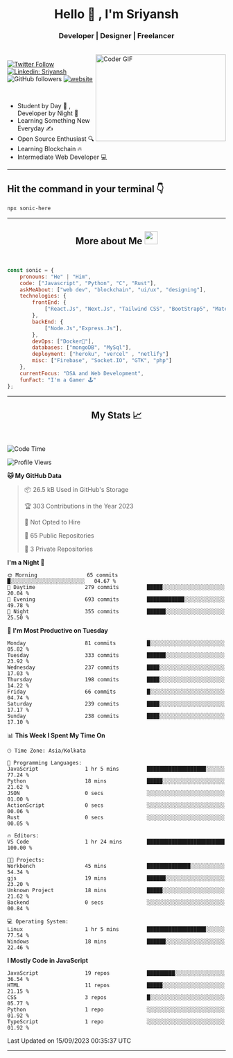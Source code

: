 
<h1 align="center">Hello  👋 , I'm Sriyansh</h1>
<h3 align="center">Developer | Designer | Freelancer </h3>
<br>
<img alt="Coder GIF" align="right" height=200 width=300 src="https://miro.medium.com/max/1360/0*7Q3yvSIv_t0ioJ-Z.gif" />

[![Twitter Follow](https://img.shields.io/twitter/follow/ShivamSriyansh?label=Follow)](https://twitter.com/intent/follow?screen_name=ShivamSriyansh)
[![Linkedin: Sriyansh](https://img.shields.io/badge/-Sriyansh-blue?style=flat-square&logo=Linkedin&logoColor=white&link=https://www.linkedin.com/in/sriyansh-shivam/)](https://www.linkedin.com/in/sriyansh-shivam/)
![GitHub followers](https://img.shields.io/github/followers/SoNiC-HeRE?label=Follow&style=social)
[![website](https://img.shields.io/badge/Website-46a2f1.svg?&style=flat-square&logo=Google-Chrome&logoColor=white&link=https://ss-portfolio.vercel.app/)](https://ss-portfolio.vercel.app/)

<br/>

- Student by Day 🌅 , Developer by Night 🌃
- Learning Something New Everyday ✍️
- Open Source Enthusiast 🔍
- Learning Blockchain 🔥
- Intermediate Web Developer 💻



<hr/>

## Hit the command in your terminal 👇
```bash
npx sonic-here
```

<hr/>
<h2 align="center">More about Me <img src="https://emojis.slackmojis.com/emojis/images/1531849430/4246/blob-sunglasses.gif?1531849430" width="30"/> </h3>
<br>

```javascript
const sonic = {
    pronouns: "He" | "Him",
    code: ["Javascript", "Python", "C", "Rust"],
    askMeAbout: ["web dev", "blockchain", "ui/ux", "designing"],
    technologies: {
        frontEnd: {
            ["React.Js", "Next.Js", "Tailwind CSS", "BootStrap5", "MaterialUI"]
        },
        backEnd: {
            ["Node.Js","Express.Js"],
        },
        devOps: ["Docker🐳"],
        databases: ["mongoDB", "MySql"],
        deployment: ["heroku", "vercel" , "netlify"]
        misc: ["Firebase", "Socket.IO", "GTK", "php"]
    },
    currentFocus: "DSA and Web Development",
    funFact: "I'm a Gamer 🕹️"
};
```
<hr/>

<h2 align="center"> My Stats 📈 </h2>
<br />

<!--START_SECTION:waka-->
![Code Time](http://img.shields.io/badge/Code%20Time-32%20hrs%2039%20mins-blue)

![Profile Views](http://img.shields.io/badge/Profile%20Views-8-blue)

**🐱 My GitHub Data** 

> 📦 26.5 kB Used in GitHub's Storage 
 > 
> 🏆 303 Contributions in the Year 2023
 > 
> 🚫 Not Opted to Hire
 > 
> 📜 65 Public Repositories 
 > 
> 🔑 3 Private Repositories 
 > 
**I'm a Night 🦉** 

```text
🌞 Morning                65 commits          █░░░░░░░░░░░░░░░░░░░░░░░░   04.67 % 
🌆 Daytime                279 commits         █████░░░░░░░░░░░░░░░░░░░░   20.04 % 
🌃 Evening                693 commits         ████████████░░░░░░░░░░░░░   49.78 % 
🌙 Night                  355 commits         ██████░░░░░░░░░░░░░░░░░░░   25.50 % 
```
📅 **I'm Most Productive on Tuesday** 

```text
Monday                   81 commits          █░░░░░░░░░░░░░░░░░░░░░░░░   05.82 % 
Tuesday                  333 commits         ██████░░░░░░░░░░░░░░░░░░░   23.92 % 
Wednesday                237 commits         ████░░░░░░░░░░░░░░░░░░░░░   17.03 % 
Thursday                 198 commits         ████░░░░░░░░░░░░░░░░░░░░░   14.22 % 
Friday                   66 commits          █░░░░░░░░░░░░░░░░░░░░░░░░   04.74 % 
Saturday                 239 commits         ████░░░░░░░░░░░░░░░░░░░░░   17.17 % 
Sunday                   238 commits         ████░░░░░░░░░░░░░░░░░░░░░   17.10 % 
```


📊 **This Week I Spent My Time On** 

```text
🕑︎ Time Zone: Asia/Kolkata

💬 Programming Languages: 
JavaScript               1 hr 5 mins         ███████████████████░░░░░░   77.24 % 
Python                   18 mins             █████░░░░░░░░░░░░░░░░░░░░   21.62 % 
JSON                     0 secs              ░░░░░░░░░░░░░░░░░░░░░░░░░   01.00 % 
ActionScript             0 secs              ░░░░░░░░░░░░░░░░░░░░░░░░░   00.06 % 
Rust                     0 secs              ░░░░░░░░░░░░░░░░░░░░░░░░░   00.05 % 

🔥 Editors: 
VS Code                  1 hr 24 mins        █████████████████████████   100.00 % 

🐱‍💻 Projects: 
Workbench                45 mins             ██████████████░░░░░░░░░░░   54.34 % 
gjs                      19 mins             ██████░░░░░░░░░░░░░░░░░░░   23.20 % 
Unknown Project          18 mins             █████░░░░░░░░░░░░░░░░░░░░   21.62 % 
Backend                  0 secs              ░░░░░░░░░░░░░░░░░░░░░░░░░   00.84 % 

💻 Operating System: 
Linux                    1 hr 5 mins         ███████████████████░░░░░░   77.54 % 
Windows                  18 mins             ██████░░░░░░░░░░░░░░░░░░░   22.46 % 
```

**I Mostly Code in JavaScript** 

```text
JavaScript               19 repos            █████████░░░░░░░░░░░░░░░░   36.54 % 
HTML                     11 repos            █████░░░░░░░░░░░░░░░░░░░░   21.15 % 
CSS                      3 repos             █░░░░░░░░░░░░░░░░░░░░░░░░   05.77 % 
Python                   1 repo              ░░░░░░░░░░░░░░░░░░░░░░░░░   01.92 % 
TypeScript               1 repo              ░░░░░░░░░░░░░░░░░░░░░░░░░   01.92 % 
```




 Last Updated on 15/09/2023 00:35:37 UTC
<!--END_SECTION:waka-->
<hr />
